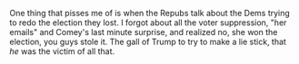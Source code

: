 One thing that pisses me of is when the Repubs talk about the Dems trying to redo the election they lost. I forgot about all the voter suppression, "her emails" and Comey's last minute surprise, and realized no, she won the election, you guys stole it. The gall of Trump to try to make a lie stick, that <i>he</i> was the victim of all that. 
